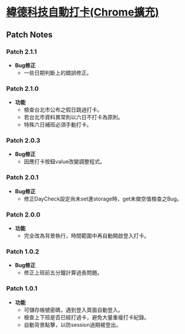 # [緯德科技自動打卡(Chrome擴充)](https://chrome.google.com/webstore/detail/%E7%B7%AF%E5%BE%B7%E7%A7%91%E6%8A%80%E8%87%AA%E5%8B%95%E6%89%93%E5%8D%A1/nocbgnohiaaofaoahdginkmkkehljpmc)
## Patch Notes

### Patch 2.1.1
* __Bug修正__
  * 一些日期判斷上的錯誤修正。

### Patch 2.1.0
* __功能__
  * 檢查台北市公布之假日跳過打卡。
  * 若台北市資料異常則以六日不打卡為原則。
  * 特殊六日補班必須手動打卡。

### Patch 2.0.3
* __Bug修正__
  * 因應打卡按鈕value改變調整程式。

### Patch 2.0.1
* __Bug修正__
  * 修正DayCheck設定尚未set進storage時，get未做空值檢查之Bug。

### Patch 2.0.0
* __功能__
  * 完全改為背景執行，時間範圍中再自動開啟登入打卡。

### Patch 1.0.2
* __Bug修正__
  * 修正上班前五分鐘計算過長問題。

### Patch 1.0.1
* __功能__
  * 可儲存帳號密碼，遇到登入頁面自動登入。
  * 檢查上下班是否已經打過卡，避免大量重複打卡紀錄。
  * 自動背景點擊，以防session過期被登出。
